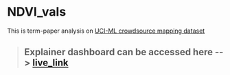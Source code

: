 # NDVI_vals

This is term-paper analysis on <a href="https://archive.ics.uci.edu/ml/datasets/Crowdsourced+Mapping" target="_blank"> UCI-ML crowdsource mapping dataset </a>

> ## Explainer dashboard can be accessed here --> <a href="https://armangrewal007.github.io/ndvi_vals/" target="_blank"> live_link </a>
